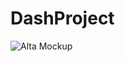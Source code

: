 # DashProject

![Alta Mockup](https://lh5.googleusercontent.com/_mPmrulY95na8gDBUi2l1GnqxvrsYF8hwhNYRS3zQ_daTgUQNZi3Ir6uebn9mhNjnKloi9Z1DqqGaOA=w1366-h638-rw "Alta")
